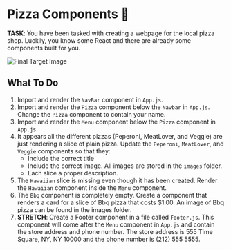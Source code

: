 # Pizza Components 🍕

**TASK**: You have been tasked with creating a webpage for the local pizza shop. Luckily, you know some React and there are already some components built for you.

![Final Target Image](./pizza-final.png)

## What To Do

1. Import and render the `NavBar` component in `App.js`.
2. Import and render the `Pizza` component below the `Navbar` in `App.js`. Change the `Pizza` component to contain your name.
3. Import and render the `Menu` component below the `Pizza` component in `App.js`.
4. It appears all the different pizzas (Peperoni, MeatLover, and Veggie) are just rendering a slice of plain pizza. Update the `Peperoni`, `MeatLover`, and `Veggie` components so that they:
    - Include the correct title
    - Include the correct image. All images are stored in the `images` folder.
    - Each slice a proper description.
5. The `Hawaiian` slice is missing even though it has been created. Render the `Hawaiian` component inside the `Menu` component.
6. The `Bbq` component is completely empty. Create a component that renders a card for a slice of Bbq pizza that costs $1.00. An image of Bbq pizza can be found in the images folder.
7. **STRETCH**: Create a Footer component in a file called `Footer.js`. This component will come after the `Menu` component in `App.js` and contain the store address and phone number. The store address is 555 Time Square, NY, NY 10000 and the phone number is (212) 555 5555.